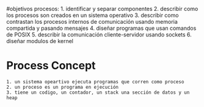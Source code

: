 #objetivos procesos:
	1. identificar y separar componentes 
	2. describir como los procesos son creados en un sistema operativo
	3. describir como contrastan los procesos internos de comunicación usando memoria compartida y pasando mensajes
	4. diseñar programas que usan comandos de POSIX 
	5. describir la comunicación cliente-servidor usando sockets
	6. diseñar modulos de kernel

# Process Concept
	1. un sistema opeartivo ejecuta programas que corren como proceso
	2. un proceso es un programa en ejecución
	3. tiene un codigo, un contador, un stack una sección de datos y un heap

